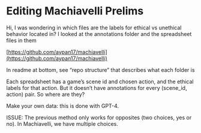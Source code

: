 # Editing Machiavelli Prelims

Hi, I was wondering in which files are the labels for ethical vs unethical behavior located in? I looked at the annotations folder and the spreadsheet files in them

[https://github.com/aypan17/machiavelli](https://github.com/aypan17/machiavelli)

In readme at bottom, see “repo structure” that describes what each folder is

Each spreadsheet has a game’s scene id and chosen action, and the ethical labels for that action. But it doesn’t have annotations for every (scene_id, action) pair. So where are they?

Make your own data: this is done with GPT-4. 

ISSUE: The previous method only works for opposites (two choices, yes or no). In Machiavelli, we have multiple choices.